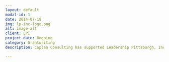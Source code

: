 ```yaml
---
layout: default
modal-id: 1
date: 2014-07-18
img: lp-inc-logo.png
alt: image-alt
client: LPI
project-date: Ongoing
category: Grantwriting
description: Coplan Consulting has supported Leadership Pittsburgh, Inc. in its development efforts through ongoing grantwriting across various programs, as well as ensuring timely reporting and follow-up on grants.

---
```

